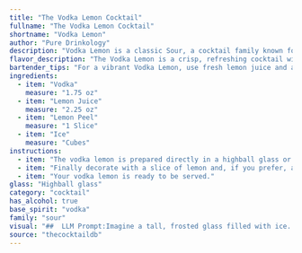 ```yaml
---
title: "The Vodka Lemon Cocktail"
fullname: "The Vodka Lemon Cocktail"
shortname: "Vodka Lemon"
author: "Pure Drinkology"
description: "Vodka Lemon is a classic Sour, a cocktail family known for its simple, tart, and refreshing nature.  While its exact origin is unknown, it's likely a contemporary riff on the Whiskey Sour, taking advantage of Vodka's versatility. "
flavor_description: "The Vodka Lemon is a crisp, refreshing cocktail with a sharp, tart bite.  The vodka provides a clean, neutral base, allowing the lemon juice to shine through with its bright acidity.  A hint of citrus zest from the lemon peel adds a subtle floral aroma, complementing the tangy flavor.  The ice chills the drink, creating a smooth, cool experience. "
bartender_tips: "For a vibrant Vodka Lemon, use fresh lemon juice and a generous twist of peel for maximum citrus aroma.  Muddle the peel gently to release oils, but avoid bitterness.  Shake vigorously with ice to chill and dilute, ensuring a crisp, refreshing drink.  Strain into a chilled glass and garnish with a lemon wedge.  Enjoy! "
ingredients:
  - item: "Vodka"
    measure: "1.75 oz"
  - item: "Lemon Juice"
    measure: "2.25 oz"
  - item: "Lemon Peel"
    measure: "1 Slice"
  - item: "Ice"
    measure: "Cubes"
instructions:
  - item: "The vodka lemon is prepared directly in a highball glass or in a large tumbler: put 6-7 ice cubes in the glass, pour the vodka, lemonade and mix with a bar spoon."
  - item: "Finally decorate with a slice of lemon and, if you prefer, add a few mint leaves."
  - item: "Your vodka lemon is ready to be served."
glass: "Highball glass"
category: "cocktail"
has_alcohol: true
base_spirit: "vodka"
family: "sour"
visual: "##  LLM Prompt:Imagine a tall, frosted glass filled with ice. The liquid within is crystal clear, reflecting the light in a mesmerizing way. It's a beautiful pale yellow, reminiscent of sunshine. Tiny bubbles dance on the surface, creating a gentle effervescence. A thin sliver of lemon peel, curled delicately, sits perched on the edge of the glass, releasing a subtle citrus aroma.  **Describe the appearance of this cocktail in detail, focusing on: *** **The color and clarity of the liquid*** **The texture and movement of the ice*** **The shape and size of the glass*** **The garnish and its effect on the overall appearance****Consider using sensory words to evoke a vivid image of this refreshing cocktail.** "
source: "thecocktaildb"
---
```


